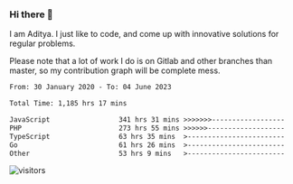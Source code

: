 ### Hi there 👋

I am Aditya. I just like to code, and come up with innovative solutions for regular problems.

Please note that a lot of work I do is on Gitlab and other branches than master, so my contribution graph will be complete mess.

<!--START_SECTION:waka-->

```txt
From: 30 January 2020 - To: 04 June 2023

Total Time: 1,185 hrs 17 mins

JavaScript                 341 hrs 31 mins >>>>>>>------------------   28.81 %
PHP                        273 hrs 55 mins >>>>>>-------------------   23.11 %
TypeScript                 63 hrs 35 mins  >------------------------   05.37 %
Go                         61 hrs 26 mins  >------------------------   05.18 %
Other                      53 hrs 9 mins   >------------------------   04.48 %
```

<!--END_SECTION:waka-->

![visitors](https://visitor-badge.glitch.me/badge?page_id=BrainBuzzer.visitor-badge&left_color=green&right_color=red)
